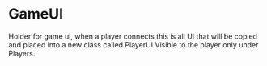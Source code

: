 # GameUI

Holder for game ui, when a player connects this is all UI that will be copied and placed into a new class called PlayerUI Visible to the player only under Players.

